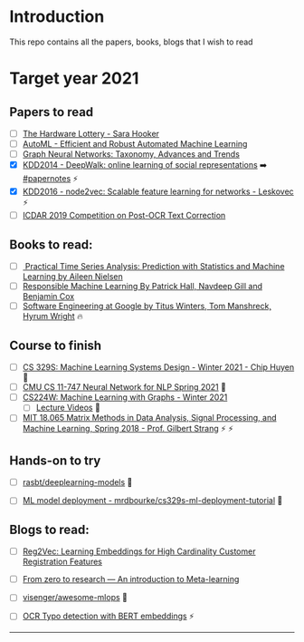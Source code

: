 # Introduction

This repo contains all the papers, books, blogs that I wish to read


<p align="center">

<h1> Target year 2021 </h1>

</p>

## Papers to read

- [ ] [The Hardware Lottery - Sara Hooker](https://arxiv.org/abs/2009.06489)
- [ ] [AutoML - Efficient and Robust Automated Machine Learning](https://papers.nips.cc/paper/2015/file/11d0e6287202fced83f79975ec59a3a6-Paper.pdf)
- [ ] [Graph Neural Networks: Taxonomy, Advances and Trends](https://arxiv.org/abs/2012.08752)
- [x] [KDD2014 - DeepWalk: online learning of social representations](https://dl.acm.org/doi/10.1145/2623330.2623732) ➡️ [#papernotes](https://www.notion.so/DeepWalk-Online-Learning-of-Social-Representations-681b7a0a2f1d45acabb5d0e36ec4e1cb) :zap:
- [x] [KDD2016 - node2vec: Scalable feature learning for networks - Leskovec](https://dl.acm.org/doi/abs/10.1145/2939672.2939754) :zap:
- [ ] [ICDAR 2019 Competition on Post-OCR Text Correction](https://hal.archives-ouvertes.fr/hal-02304334/document)

## Books to read:

- [ ] [ Practical Time Series Analysis: Prediction with Statistics and Machine Learning by Aileen Nielsen](https://www.goodreads.com/book/show/42832583-practical-time-series-analysis)
- [ ] [Responsible Machine Learning By Patrick Hall, Navdeep Gill and Benjamin Cox](https://www.oreilly.com/library/view/responsible-machine-learning/9781492090878/)
- [ ] [Software Engineering at Google by Titus Winters, Tom Manshreck, Hyrum Wright](https://www.oreilly.com/library/view/software-engineering-at/9781492082781/) :fire:

## Course to finish

- [ ] [CS 329S: Machine Learning Systems Design - Winter 2021 - Chip Huyen](https://stanford-cs329s.github.io/) :rocket:
- [ ] [CMU CS 11-747 Neural Network for NLP Spring 2021](http://phontron.com/class/nn4nlp2021/schedule.html) :rocket:
- [ ] [CS224W: Machine Learning with Graphs - Winter 2021](https://web.stanford.edu/class/cs224w/)
  - [ ] [Lecture Videos](https://www.youtube.com/playlist?list=PL-Y8zK4dwCrQyASidb2mjj_itW2-YYx6-) :rocket: 
- [ ] [MIT 18.065 Matrix Methods in Data Analysis, Signal Processing, and Machine Learning, Spring 2018 - Prof. Gilbert Strang](https://www.youtube.com/playlist?list=PLUl4u3cNGP63oMNUHXqIUcrkS2PivhN3k) :zap: :zap:

## Hands-on to try

- [ ] [rasbt/deeplearning-models](https://github.com/rasbt/deeplearning-models) :rocket:
- [ ] [ML model deployment -  mrdbourke/cs329s-ml-deployment-tutorial](https://github.com/mrdbourke/cs329s-ml-deployment-tutorial/) :rocket:


## Blogs to read:

- [ ] [Reg2Vec: Learning Embeddings for High Cardinality Customer Registration Features](https://medium.com/building-ibotta/reg2vec-learning-embeddings-for-high-cardinality-customer-registration-features-faf712f12842)
- [ ] [From zero to research — An introduction to Meta-learning](https://medium.com/huggingface/from-zero-to-research-an-introduction-to-meta-learning-8e16e677f78a)
- [ ] [visenger/awesome-mlops](https://github.com/visenger/awesome-mlops) :rocket:
- [ ] [OCR Typo detection with BERT embeddings](https://towardsdatascience.com/ocr-typo-detection-9dd6e396ecac) :zap:


----
